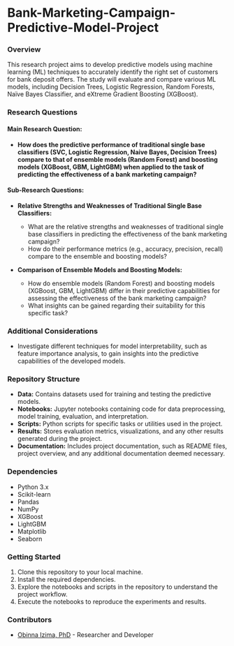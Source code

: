 # Bank-Marketing-Campaign-Predictive-Model-Project

### Overview
This research project aims to develop predictive models using machine learning (ML) techniques to accurately identify the right set of customers for bank deposit offers. The study will evaluate and compare various ML models, including Decision Trees, Logistic Regression, Random Forests, Naïve Bayes Classifier, and eXtreme Gradient Boosting (XGBoost).

### Research Questions
#### Main Research Question:
- **How does the predictive performance of traditional single base classifiers (SVC, Logistic Regression, Naive Bayes, Decision Trees) compare to that of ensemble models (Random Forest) and boosting models (XGBoost, GBM, LightGBM) when applied to the task of predicting the effectiveness of a bank marketing campaign?**

#### Sub-Research Questions:
- **Relative Strengths and Weaknesses of Traditional Single Base Classifiers:**
  - What are the relative strengths and weaknesses of traditional single base classifiers in predicting the effectiveness of the bank marketing campaign?
  - How do their performance metrics (e.g., accuracy, precision, recall) compare to the ensemble and boosting models?

- **Comparison of Ensemble Models and Boosting Models:**
  - How do ensemble models (Random Forest) and boosting models (XGBoost, GBM, LightGBM) differ in their predictive capabilities for assessing the effectiveness of the bank marketing campaign?
  - What insights can be gained regarding their suitability for this specific task?

### Additional Considerations
- Investigate different techniques for model interpretability, such as feature importance analysis, to gain insights into the predictive capabilities of the developed models.

### Repository Structure
- **Data:** Contains datasets used for training and testing the predictive models.
- **Notebooks:** Jupyter notebooks containing code for data preprocessing, model training, evaluation, and interpretation.
- **Scripts:** Python scripts for specific tasks or utilities used in the project.
- **Results:** Stores evaluation metrics, visualizations, and any other results generated during the project.
- **Documentation:** Includes project documentation, such as README files, project overview, and any additional documentation deemed necessary.

### Dependencies
- Python 3.x
- Scikit-learn
- Pandas
- NumPy
- XGBoost
- LightGBM
- Matplotlib
- Seaborn

### Getting Started
1. Clone this repository to your local machine.
2. Install the required dependencies.
3. Explore the notebooks and scripts in the repository to understand the project workflow.
4. Execute the notebooks to reproduce the experiments and results.

### Contributors
- [Obinna Izima, PhD](https://github.com/o-izima/) - Researcher and Developer

